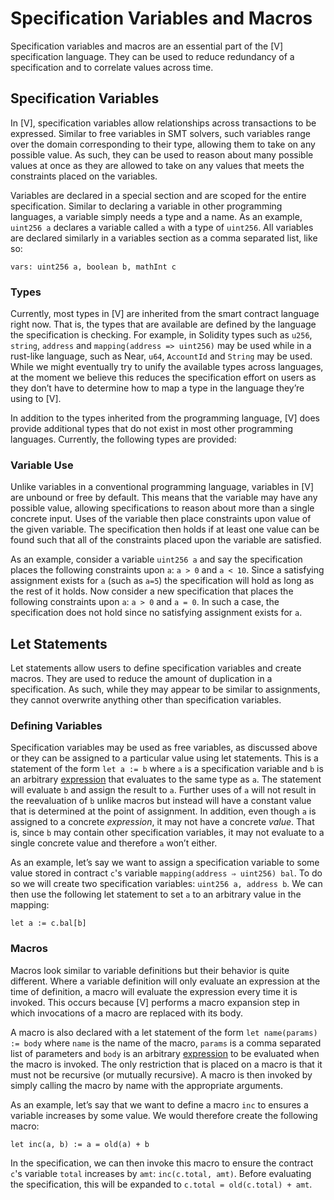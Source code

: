 # Specification Variables and Macros
Specification variables and macros are an essential part of the [V] specification language. They can be used to reduce redundancy of a specification and to correlate values across time.

## Specification Variables

In [V], specification variables allow relationships across transactions to be expressed. Similar to free variables in SMT solvers, such variables range over the domain corresponding to their type, allowing them to take on any possible value. As such, they can be used to reason about many possible values at once as they are allowed to take on any values that meets the constraints placed on the variables.

Variables are declared in a special section and are scoped for the entire specification. Similar to declaring a variable in other programming languages, a variable simply needs a type and a name. As an example, `uint256 a` declares a variable called `a` with a type of `uint256`. All variables are declared similarly in a variables section as a comma separated list, like so:

```solidity
vars: uint256 a, boolean b, mathInt c
```

### Types

Currently, most types in [V] are inherited from the smart contract language right now. That is, the types that are available are defined by the language the specification is checking. For example, in Solidity types such as `u256`, `string`, `address` and `mapping(address => uint256)` may be used while in a rust-like language, such as Near, `u64`, `AccountId` and `String` may be used. While we might eventually try to unify the available types across languages, at the moment we believe this reduces the specification effort on users as they don’t have to determine how to map a type in the language they’re using to [V]. 

In addition to the types inherited from the programming language, [V] does provide additional types that do not exist in most other programming languages. Currently, the following types are provided:

### Variable Use

Unlike variables in a conventional programming language, variables in [V] are unbound or free by default. This means that the variable may have any possible value, allowing specifications to reason about more than a single concrete input. Uses of the variable then place constraints upon value of the given variable. The specification then holds if at least one value can be found such that all of the constraints placed upon the variable are satisfied.

As an example, consider a variable `uint256 a` and say the specification places the following constraints upon `a`: `a > 0` and `a < 10`. Since a satisfying assignment exists for `a` (such as `a=5`) the specification will hold as long as the rest of it holds. Now consider a new specification that places the following constraints upon `a`: `a > 0` and `a = 0`. In such a case, the specification does not hold since no satisfying assignment exists for `a`.

## Let Statements

Let statements allow users to define specification variables and create macros. They are used to reduce the amount of duplication in a specification. As such, while they may appear to be similar to assignments, they cannot overwrite anything other than specification variables.

### Defining Variables

Specification variables may be used as free variables, as discussed above or they can be assigned to a particular value using let statements. This is a statement of the form `let a := b` where `a` is a specification variable and `b` is an arbitrary [expression](expressions.md) that evaluates to the same type as `a`. The statement will evaluate `b` and assign the result to `a`. Further uses of `a` will not result in the reevaluation of `b` unlike macros but instead will have a constant value that is determined at the point of assignment. In addition, even though `a` is assigned to a concrete *expression*, it may not have a concrete *value*. That is, since `b` may contain other specification variables, it may not evaluate to a single concrete value and therefore `a` won’t either.

As an example, let’s say we want to assign a specification variable to some value stored in contract `c`'s variable `mapping(address ⇒ uint256) bal`. To do so we will create two specification variables: `uint256 a, address b`. We can then use the following let statement to set `a` to an arbitrary value in the mapping:

```solidity
let a := c.bal[b]
```

### Macros

Macros look similar to variable definitions but their behavior is quite different. Where a variable definition will only evaluate an expression at the time of definition, a macro will evaluate the expression every time it is invoked. This occurs because [V] performs a macro expansion step in which invocations of a macro are replaced with its body.

A macro is also declared with a let statement of the form `let name(params) := body` where `name` is the name of the macro, `params` is a comma separated list of parameters and `body` is an arbitrary [expression](expressions.md) to be evaluated when the macro is invoked. The only restriction that is placed on a macro is that it must not be recursive (or mutually recursive). A macro is then invoked by simply calling the macro by name with the appropriate arguments.

As an example, let’s say that we want to define a macro `inc` to ensures a variable increases by some value. We would therefore create the following macro:

```solidity
let inc(a, b) := a = old(a) + b
```

In the specification, we can then invoke this macro to ensure the contract `c`'s variable `total` increases by `amt`: `inc(c.total, amt)`. Before evaluating the specification, this will be expanded to `c.total = old(c.total) + amt`.